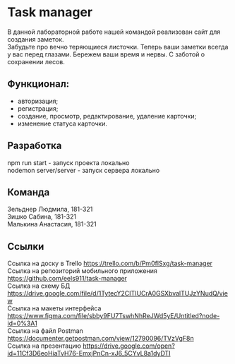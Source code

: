 # Task manager
В данной лабораторной работе нашей командой реализован сайт для создания заметок.  
Забудьте про вечно теряющиеся листочки. Теперь ваши заметки всегда у вас перед глазами. Бережем ваши время и нервы. С заботой о сохранении лесов.

## Функционал:
- авторизация;   
- регистрация;   
- создание, просмотр, редактирование, удаление карточки;   
- изменение статуса карточки.  

## Разработка
npm run start - запуск проекта локально  
nodemon server/server - запуск сервера локально

## Команда
Зельднер Людмила, 181-321  
Зишко Сабина, 181-321  
Малькина Анастасия, 181-321  

## Ссылки
Ссылка на доску в Trello https://trello.com/b/Pm0flSxg/task-manager  
Ссылка на репозиторий мобильного приложения https://github.com/eels911/task-manager  
Ссылка на схему БД https://drive.google.com/file/d/1TytecY2CITIUCrA0GSXbvalTUJzYNudQ/view  
Ссылка на макеты интерфейса https://www.figma.com/file/sbby9FU7TswhNhReJWd5yE/Untitled?node-id=0%3A1  
Ссылка на файл Postman https://documenter.getpostman.com/view/12790096/TVzVgF8n  
Ссылка на презентацию https://drive.google.com/open?id=11Cf3D6eoHiaTvH76-EmxjPnCn-xJ6_5CYvL8a1dyDTI
